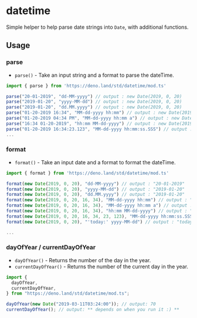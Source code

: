# datetime

Simple helper to help parse date strings into `Date`, with additional functions.

## Usage

### parse

- `parse()` - Take an input string and a format to parse the dateTime.

```ts
import { parse } from 'https://deno.land/std/datetime/mod.ts'

parse("20-01-2019", "dd-MM-yyyy") // output : new Date(2019, 0, 20)
parse("2019-01-20", "yyyy-MM-dd") // output : new Date(2019, 0, 20)
parse("2019-01-20", "dd.MM.yyyy") // output : new Date(2019, 0, 20)
parse("01-20-2019 16:34", "MM-dd-yyyy hh:mm") // output : new Date(2019, 0, 20, 16, 34)
parse("01-20-2019 04:34 PM", "MM-dd-yyyy hh:mm a") // output : new Date(2019, 0, 20, 16, 34)
parse("16:34 01-20-2019", "hh:mm MM-dd-yyyy") // output : new Date(2019, 0, 20, 16, 34)
parse("01-20-2019 16:34:23.123", "MM-dd-yyyy hh:mm:ss.SSS") // output : new Date(2019, 0, 20, 16, 34, 23, 123)
...
```

### format

- `format()` - Take an input date and a format to format the dateTime.

```ts
import { format } from 'https://deno.land/std/datetime/mod.ts'

format(new Date(2019, 0, 20), "dd-MM-yyyy") // output : "20-01-2019"
format(new Date(2019, 0, 20), "yyyy-MM-dd") // output : "2019-01-20"
format(new Date(2019, 0, 20), "dd.MM.yyyy") // output : "2019-01-20"
format(new Date(2019, 0, 20, 16, 34), "MM-dd-yyyy hh:mm") // output : "01-20-2019 16:34"
format(new Date(2019, 0, 20, 16, 34), "MM-dd-yyyy hh:mm a") // output : "01-20-2019 04:34 PM"
format(new Date(2019, 0, 20, 16, 34), "hh:mm MM-dd-yyyy") // output : "16:34 01-20-2019"
format(new Date(2019, 0, 20, 16, 34, 23, 123), "MM-dd-yyyy hh:mm:ss.SSS") // output : "01-20-2019 16:34:23.123"
format(new Date(2019, 0, 20), "'today:' yyyy-MM-dd") // output : "today: 2019-01-20"

...
```


### dayOfYear / currentDayOfYear

- `dayOfYear()` - Returns the number of the day in the year.
- `currentDayOfYear()` - Returns the number of the current day in the year.

```ts
import {
  dayOfYear,
  currentDayOfYear,
} from "https://deno.land/std/datetime/mod.ts";

dayOfYear(new Date("2019-03-11T03:24:00")); // output: 70
currentDayOfYear(); // output: ** depends on when you run it :) **
```

